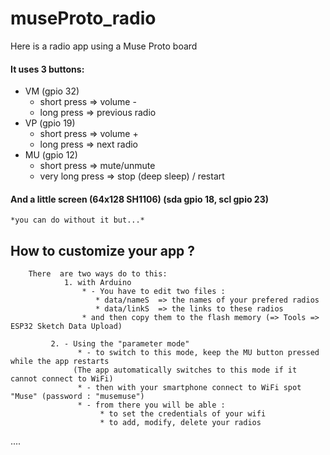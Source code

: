 # museProto_radio
Here is a radio app using a Muse Proto board

#### It uses 3 buttons:
   - VM (gpio 32)
        - short press => volume -
        - long press => previous radio
   - VP (gpio 19)
        - short press => volume +
        - long press => next radio
   - MU (gpio 12)
        - short press => mute/unmute
        - very long press => stop (deep sleep) / restart
        
#### And a little screen (64x128 SH1106) (sda gpio 18, scl gpio 23)
   	*you can do without it but...*
         
        
## How to customize your app ?

        There  are two ways do to this:
        	    1. with Arduino
            	    * - You have to edit two files :
                   	   * data/nameS  => the names of your prefered radios
                   	   * data/linkS  => the links to these radios
            	    * and then copy them to the flash memory (=> Tools =>  ESP32 Sketch Data Upload)
            
             2. - Using the "parameter mode"  
                   * - to switch to this mode, keep the MU button pressed while the app restarts
                  (The app automatically switches to this mode if it cannot connect to WiFi)
                   * - then with your smartphone connect to WiFi spot "Muse" (password : "musemuse")
                   * - from there you will be able :
                        * to set the credentials of your wifi
                        * to add, modify, delete your radios
            
 ....                    
